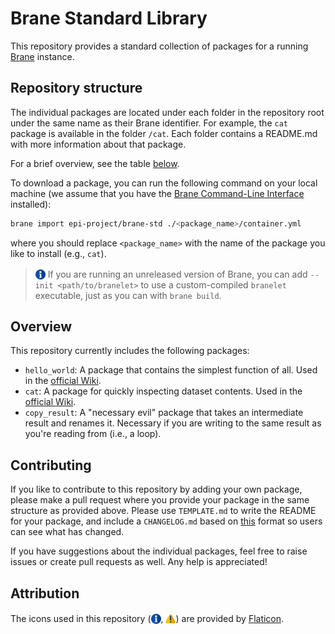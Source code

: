 # Brane Standard Library
This repository provides a standard collection of packages for a running [Brane](https://github.com/epi-project/brane) instance.


## Repository structure
The individual packages are located under each folder in the repository root under the same name as their Brane identifier. For example, the `cat` package is available in the folder `/cat`. Each folder contains a README.md with more information about that package.

For a brief overview, see the table [below](#overview).

To download a package, you can run the following command on your local machine (we assume that you have the [Brane Command-Line Interface](https://github.com/epi-project/brane/releases/latest) installed):
```bash
brane import epi-project/brane-std ./<package_name>/container.yml
```
where you should replace `<package_name>` with the name of the package you like to install (e.g., `cat`).

> <img src="./assets/img/info.png" alt="info" width="16" style="margin-top: 3px; margin-bottom: -3px;"/> If you are running an unreleased version of Brane, you can add `--init <path/to/branelet>` to use a custom-compiled `branelet` executable, just as you can with `brane build`.


## Overview
This repository currently includes the following packages:
- `hello_world`: A package that contains the simplest function of all. Used in the [official Wiki](https://wiki.enablingpersonalizedinterventions.nl).
- `cat`: A package for quickly inspecting dataset contents. Used in the [official Wiki](https://wiki.enablingpersonalizedinterventions.nl).
- `copy_result`: A "necessary evil" package that takes an intermediate result and renames it. Necessary if you are writing to the same result as you're reading from (i.e., a loop).


## Contributing
If you like to contribute to this repository by adding your own package, please make a pull request where you provide your package in the same structure as provided above. Please use `TEMPLATE.md` to write the README for your package, and include a `CHANGELOG.md` based on [this](https://keepachangelog.com/en/1.0.0/) format so users can see what has changed.

If you have suggestions about the individual packages, feel free to raise issues or create pull requests as well. Any help is appreciated!


## Attribution
The icons used in this repository (<img src="./assets/img/info.png" alt="info" width="16" style="margin-top: 3px; margin-bottom: -3px;"/>, <img src="./assets/img/warning.png" alt="warning" width="16" style="margin-top: 3px; margin-bottom: -3px;"/>) are provided by [Flaticon](https://flaticon.com).
